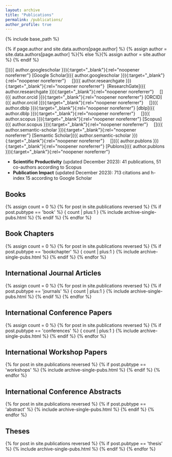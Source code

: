 ```yaml
---
layout: archive
title: "Publications"
permalink: /publications/
author_profile: true
---
```

{% include base_path %}


{% if page.author and site.data.authors[page.author] %}
  {% assign author = site.data.authors[page.author] %}{% else %}{% assign author = site.author %}
{% endif %}

<link rel="stylesheet" href="https://cdn.jsdelivr.net/gh/jpswalsh/academicons@1/css/academicons.min.css">

[<i class="ai ai-google-scholar ai-1x fa-align-center"></i>]({{ author.googlescholar }}){:target="_blank"}{:rel="noopener noreferrer"}&nbsp;[Google Scholar]({{ author.googlescholar }}){:target="_blank"}{:rel="noopener noreferrer"}
&emsp;[<i class="ai ai-researchgate ai-1x"></i>]({{ author.researchgate }}){:target="_blank"}{:rel="noopener noreferrer"}&nbsp; [ResearchGate]({{ author.researchgate }}){:target="_blank"}{:rel="noopener noreferrer"}
&emsp;[<i class="ai ai-orcid ai-1x"></i>]({{ author.orcid }}){:target="_blank"}{:rel="noopener noreferrer"}&nbsp;[ORCID]({{ author.orcid }}){:target="_blank"}{:rel="noopener noreferrer"}
&emsp;[<i class="ai ai-dblp ai-1x"></i>]({{ author.dblp }}){:target="_blank"}{:rel="noopener noreferrer"}&nbsp;[dblp]({{ author.dblp }}){:target="_blank"}{:rel="noopener noreferrer"}
&emsp;[<i class="ai ai-scopus ai-1x"></i>]({{ author.scopus }}){:target="_blank"}{:rel="noopener noreferrer"}&nbsp;[Scopus]({{ author.scopus }}){:target="_blank"}{:rel="noopener noreferrer"}
&emsp;[<i class="ai ai-semantic-scholar ai-1x"></i>]({{ author.semantic-scholar }}){:target="_blank"}{:rel="noopener noreferrer"}&nbsp;[Semantic Scholar]({{ author.semantic-scholar }}){:target="_blank"}{:rel="noopener noreferrer"}
&emsp;[<i class="ai ai-publons ai-1x"></i>]({{ author.publons }}){:target="_blank"}{:rel="noopener noreferrer"}&nbsp;[Publons]({{ author.publons }}){:target="_blank"}{:rel="noopener noreferrer"}


* <b>Scientific Productivity</b> (updated December 2023): 41 publications, 51 co-authors according to Scopus
* <b>Publication Impact</b> (updated December 2023): 713 citations and  h-index 15 according to Google Scholar

<!--
<p style="background-color:blue;">
* <b>Scientific Productivity</b> (updated December 2023): 41 publications, 51 co-authors according to Scopus
* <b>Publication Impact</b> (updated December 2023): 713 citations and  h-index 15 according to Google Scholar
</p>
-->

<h2>Books</h2>
{% assign count = 0 %}
{% for post in site.publications reversed %}
{% if post.pubtype == 'book' %}
{ count | plus:1 }
{% include archive-single-pubs.html %}
{% endif %}
{% endfor %}

<h2>Book Chapters</h2>
{% assign count = 0 %}
{% for post in site.publications reversed %}
{% if post.pubtype == 'bookchapter' %}
{ count | plus:1 }
{% include archive-single-pubs.html %}
{% endif %}
{% endfor %}

<h2>International Journal Articles</h2>
{% assign count = 0 %}
{% for post in site.publications reversed %}
{% if post.pubtype == 'journals' %}
{ count | plus:1 }
{% include archive-single-pubs.html %}
{% endif %}
{% endfor %}

<h2>International Conference Papers</h2>
{% assign count = 0 %}
{% for post in site.publications reversed %}
{% if post.pubtype == 'conferences' %}
{ count | plus:1 }
{% include archive-single-pubs.html %}
{% endif %}
{% endfor %}

<h2>International Workshop Papers</h2>
{% for post in site.publications reversed %}
{% if post.pubtype == 'workshops' %}
{% include archive-single-pubs.html %}
{% endif %}
{% endfor %}

<h2>International Conference Abstracts</h2>
{% for post in site.publications reversed %}
{% if post.pubtype == 'abstract' %}
{% include archive-single-pubs.html %}
{% endif %}
{% endfor %}

<h2>Theses</h2>
{% for post in site.publications reversed %}
{% if post.pubtype == 'thesis' %}
{% include archive-single-pubs.html %}
{% endif %}
{% endfor %}
